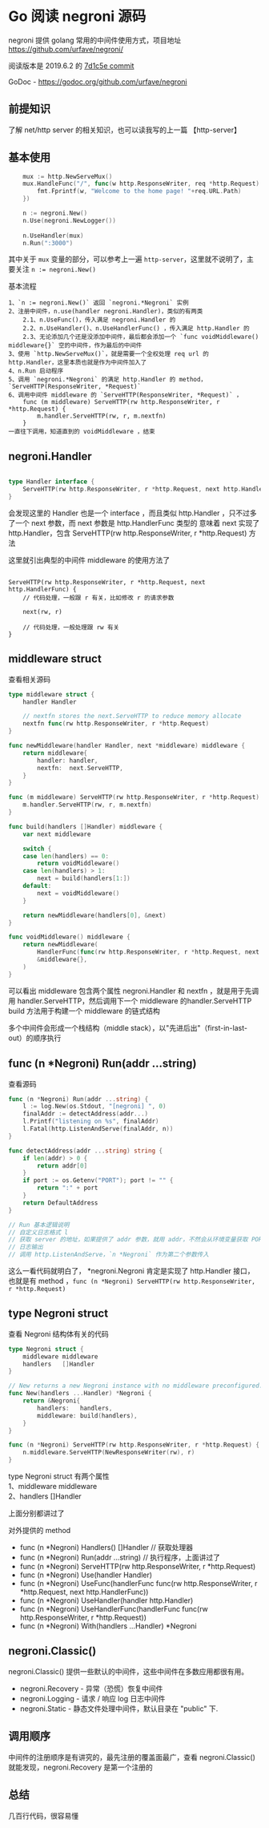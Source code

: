 # Go 阅读 negroni 源码

negroni 提供 golang 常用的中间件使用方式，项目地址 https://github.com/urfave/negroni/  

阅读版本是 2019.6.2 的 [7d1c5e commit](https://github.com/urfave/negroni/tree/7d1c5e0c31f98a3073127a273a4eb2f9690a715f)  

GoDoc - https://godoc.org/github.com/urfave/negroni

## 前提知识

了解 net/http server 的相关知识，也可以读我写的上一篇 【http-server】  

## 基本使用

```Go
	mux := http.NewServeMux()
	mux.HandleFunc("/", func(w http.ResponseWriter, req *http.Request) {
		fmt.Fprintf(w, "Welcome to the home page! "+req.URL.Path)
	})

	n := negroni.New()
	n.Use(negroni.NewLogger())
	
	n.UseHandler(mux)
	n.Run(":3000")
```

其中关于 `mux` 变量的部分，可以参考上一遍 `http-server`，这里就不说明了，主要关注 `n := negroni.New()`

<!-- more --> 

基本流程
```text
1、`n := negroni.New()` 返回 `negroni.*Negroni` 实例   
2、注册中间件，n.use(handler negroni.Handler)，类似的有两类  
    2.1、n.UseFunc()，传入满足 negroni.Handler 的  
    2.2、n.UseHandler()、n.UseHandlerFunc() ，传入满足 http.Handler 的  
    2.3、无论添加几个还是没添加中间件，最后都会添加一个 `func voidMiddleware() middleware{}` 空的中间件，作为最后的中间件     
3、使用 `http.NewServeMux()`，就是需要一个全权处理 req url 的 http.Handler，这里本质也就是作为中间件加入了   
4、n.Run 启动程序  
5、调用 `negroni.*Negroni` 的满足 http.Handler 的 method，`ServeHTTP(ResponseWriter, *Request)`  
6、调用中间件 middleware 的 `ServeHTTP(ResponseWriter, *Request)` ，
    func (m middleware) ServeHTTP(rw http.ResponseWriter, r *http.Request) { 
        m.handler.ServeHTTP(rw, r, m.nextfn) 
    } 
一直往下调用，知道直到的 voidMiddleware ，结束 

```

## negroni.Handler

```Go

type Handler interface {
	ServeHTTP(rw http.ResponseWriter, r *http.Request, next http.HandlerFunc)
}
```

会发现这里的 Handler 也是一个 interface ，而且类似 http.Handler ，只不过多了一个 next 参数，而 next 参数是 http.HandlerFunc 类型的 
意味着 next 实现了 http.Handler，包含 ServeHTTP(rw http.ResponseWriter, r *http.Request) 方法

这里就引出典型的中间件 middleware 的使用方法了

```text

ServeHTTP(rw http.ResponseWriter, r *http.Request, next http.HandlerFunc) {
    // 代码处理，一般跟 r 有关，比如修改 r 的请求参数
    
    next(rw, r)
    
    // 代码处理，一般处理跟 rw 有关
}

```

## middleware struct

查看相关源码

```Go
type middleware struct {
	handler Handler

	// nextfn stores the next.ServeHTTP to reduce memory allocate
	nextfn func(rw http.ResponseWriter, r *http.Request)
}

func newMiddleware(handler Handler, next *middleware) middleware {
	return middleware{
		handler: handler,
		nextfn:  next.ServeHTTP,
	}
}

func (m middleware) ServeHTTP(rw http.ResponseWriter, r *http.Request) {
	m.handler.ServeHTTP(rw, r, m.nextfn)
}

func build(handlers []Handler) middleware {
	var next middleware

	switch {
	case len(handlers) == 0:
		return voidMiddleware()
	case len(handlers) > 1:
		next = build(handlers[1:])
	default:
		next = voidMiddleware()
	}

	return newMiddleware(handlers[0], &next)
}

func voidMiddleware() middleware {
	return newMiddleware(
		HandlerFunc(func(rw http.ResponseWriter, r *http.Request, next http.HandlerFunc) {}),
		&middleware{},
	)
}

```


可以看出 middleware 包含两个属性 negroni.Handler 和 nextfn ，就是用于先调用 handler.ServeHTTP，然后调用下一个 middleware 的handler.ServeHTTP   
build 方法用于构建一个 middleware 的链式结构  

多个中间件会形成一个栈结构（middle stack），以"先进后出"（first-in-last-out）的顺序执行  


## func (n *Negroni) Run(addr ...string) 

查看源码

```Go
func (n *Negroni) Run(addr ...string) {
	l := log.New(os.Stdout, "[negroni] ", 0)
	finalAddr := detectAddress(addr...)
	l.Printf("listening on %s", finalAddr)
	l.Fatal(http.ListenAndServe(finalAddr, n))
}

func detectAddress(addr ...string) string {
	if len(addr) > 0 {
		return addr[0]
	}
	if port := os.Getenv("PORT"); port != "" {
		return ":" + port
	}
	return DefaultAddress
}

// Run 基本逻辑说明
// 自定义日志格式 l
// 获取 server 的地址，如果提供了 addr 参数，就用 addr，不然会从环境变量获取 PORT 使用，都没有的话就使用默认的 DefaultAddress = ":8080"  
// 日志输出
// 调用 http.ListenAndServe，`n *Negroni` 作为第二个参数传入
```

这么一看代码就明白了， *negroni.Negroni 肯定是实现了 http.Handler 接口，也就是有 method ，`func (n *Negroni) ServeHTTP(rw http.ResponseWriter, r *http.Request) `

## type Negroni struct 

查看 Negroni 结构体有关的代码

```Go
type Negroni struct {
	middleware middleware
	handlers   []Handler
}

// New returns a new Negroni instance with no middleware preconfigured.
func New(handlers ...Handler) *Negroni {
	return &Negroni{
		handlers:   handlers,
		middleware: build(handlers),
	}
}

func (n *Negroni) ServeHTTP(rw http.ResponseWriter, r *http.Request) {
	n.middleware.ServeHTTP(NewResponseWriter(rw), r)
}

```

type Negroni struct 有两个属性  
1、middleware middleware  
2、handlers   []Handler  

上面分别都讲过了 

对外提供的 method

- func (n *Negroni) Handlers() []Handler // 获取处理器
- func (n *Negroni) Run(addr ...string) // 执行程序，上面讲过了
- func (n *Negroni) ServeHTTP(rw http.ResponseWriter, r *http.Request) 
- func (n *Negroni) Use(handler Handler)
- func (n *Negroni) UseFunc(handlerFunc func(rw http.ResponseWriter, r *http.Request, next http.HandlerFunc))
- func (n *Negroni) UseHandler(handler http.Handler)
- func (n *Negroni) UseHandlerFunc(handlerFunc func(rw http.ResponseWriter, r *http.Request))
- func (n *Negroni) With(handlers ...Handler) *Negroni

## negroni.Classic()

negroni.Classic() 提供一些默认的中间件，这些中间件在多数应用都很有用。
- negroni.Recovery - 异常（恐慌）恢复中间件
- negroni.Logging - 请求 / 响应 log 日志中间件
- negroni.Static - 静态文件处理中间件，默认目录在 "public" 下.

## 调用顺序

中间件的注册顺序是有讲究的，最先注册的覆盖面最广，查看 negroni.Classic() 就能发现，negroni.Recovery 是第一个注册的

## 总结

几百行代码，很容易懂 
